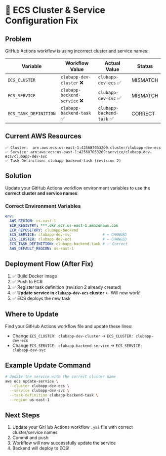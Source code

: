 # 🔧 ECS Cluster & Service Configuration Fix

## Problem
GitHub Actions workflow is using incorrect cluster and service names:

| Variable | Workflow Value | Actual Value | Status |
|----------|---|---|---|
| `ECS_CLUSTER` | `clubapp-dev-cluster` ❌ | `clubapp-dev-ecs` ✅ | MISMATCH |
| `ECS_SERVICE` | `clubapp-backend-service` ❌ | `clubapp-dev-svc` ✅ | MISMATCH |
| `ECS_TASK_DEFINITION` | `clubapp-backend-task` ✅ | `clubapp-backend-task` ✅ | CORRECT |

## Current AWS Resources
```
✅ Cluster:  arn:aws:ecs:us-east-1:425687053209:cluster/clubapp-dev-ecs
✅ Service: arn:aws:ecs:us-east-1:425687053209:service/clubapp-dev-ecs/clubapp-dev-svc
✅ Task Definition: clubapp-backend-task (revision 2)
```

## Solution
Update your GitHub Actions workflow environment variables to use the **correct cluster and service names**:

### Correct Environment Variables
```yaml
env:
  AWS_REGION: us-east-1
  ECR_REGISTRY: ***.dkr.ecr.us-east-1.amazonaws.com
  ECR_REPOSITORY: clubapp-backend
  ECS_SERVICE: clubapp-dev-svc              # ← CHANGED
  ECS_CLUSTER: clubapp-dev-ecs              # ← CHANGED
  ECS_TASK_DEFINITION: clubapp-backend-task # ✅ Correct
  AWS_DEFAULT_REGION: us-east-1
```

## Deployment Flow (After Fix)
1. ✅ Build Docker image
2. ✅ Push to ECR
3. ✅ Register task definition (revision 2 already created)
4. ✅ **Update service in `clubapp-dev-ecs` cluster** ← Will now work!
5. ✅ ECS deploys the new task

## Where to Update
Find your GitHub Actions workflow file and update these lines:
- Change `ECS_CLUSTER: clubapp-dev-cluster` → `ECS_CLUSTER: clubapp-dev-ecs`
- Change `ECS_SERVICE: clubapp-backend-service` → `ECS_SERVICE: clubapp-dev-svc`

## Example Update Command
```bash
# Update the service with the correct cluster name
aws ecs update-service \
  --cluster clubapp-dev-ecs \
  --service clubapp-dev-svc \
  --task-definition clubapp-backend-task \
  --region us-east-1
```

## Next Steps
1. Update your GitHub Actions workflow `.yml` file with correct cluster/service names
2. Commit and push
3. Workflow will now successfully update the service
4. Backend will deploy to ECS!
